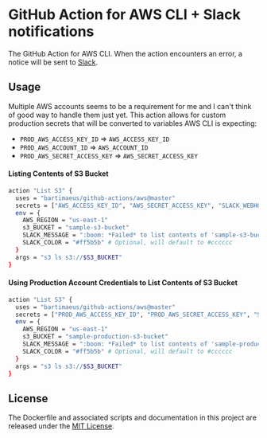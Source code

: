 # GitHub Action for AWS CLI + Slack notifications

The GitHub Action for AWS CLI. When the action encounters an error, a notice will be sent to [Slack](https://slack.com/).

## Usage

Multiple AWS accounts seems to be a requirement for me and I can't think of good way to handle them just yet.
This action allows for custom production secrets that will be converted to variables AWS CLI is expecting:

- `PROD_AWS_ACCESS_KEY_ID` => `AWS_ACCESS_KEY_ID`
- `PROD_AWS_ACCOUNT_ID` => `AWS_ACCOUNT_ID`
- `PROD_AWS_SECRET_ACCESS_KEY` => `AWS_SECRET_ACCESS_KEY`

#### Listing Contents of S3 Bucket

```bash
action "List S3" {
  uses = "bartimaeus/github-actions/aws@master"
  secrets = ["AWS_ACCESS_KEY_ID", "AWS_SECRET_ACCESS_KEY", "SLACK_WEBHOOK_URL"]
  env = {
    AWS_REGION = "us-east-1"
    s3_BUCKET = "sample-s3-bucket"
    SLACK_MESSAGE = ":boom: *Failed* to list contents of 'sample-s3-bucket'"
    SLACK_COLOR = "#ff5b5b" # Optional, will default to #cccccc
  }
  args = "s3 ls s3://$S3_BUCKET"
}
```

#### Using Production Account Credentials to List Contents of S3 Bucket

```bash
action "List S3" {
  uses = "bartimaeus/github-actions/aws@master"
  secrets = ["PROD_AWS_ACCESS_KEY_ID", "PROD_AWS_SECRET_ACCESS_KEY", "SLACK_WEBHOOK_URL"]
  env = {
    AWS_REGION = "us-east-1"
    s3_BUCKET = "sample-production-s3-bucket"
    SLACK_MESSAGE = ":boom: *Failed* to list contents of 'sample-production-s3-bucket'"
    SLACK_COLOR = "#ff5b5b" # Optional, will default to #cccccc
  }
  args = "s3 ls s3://$S3_BUCKET"
}
```

## License

The Dockerfile and associated scripts and documentation in this project are released under the [MIT License](LICENSE.md).
